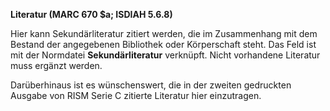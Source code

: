 **Literatur (MARC 670 $a; ISDIAH 5.6.8)**

Hier kann Sekundärliteratur zitiert werden, die im Zusammenhang mit dem Bestand der angegebenen Bibliothek oder Körperschaft steht. Das Feld ist mit der Normdatei **Sekundärliteratur** verknüpft. Nicht vorhandene Literatur muss ergänzt werden.

Darüberhinaus ist es wünschenswert, die in der zweiten gedruckten Ausgabe von RISM Serie C zitierte Literatur hier einzutragen.&nbsp;